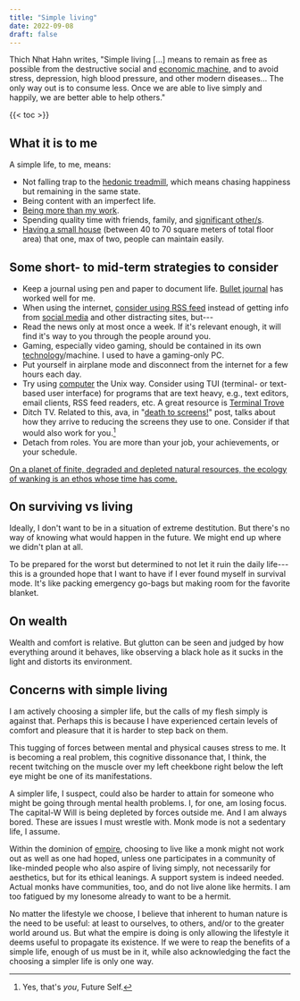 ```yaml
---
title: "Simple living"
date: 2022-09-08
draft: false
---
```


Thich Nhat Hahn writes, "Simple living [...] means to remain as free as possible from the destructive social and [economic machine](/capitalism), and to avoid stress, depression, high blood pressure, and other modern diseases... The only way out is to consume less. Once we are able to live simply and happily, we are better able to help others."

{{< toc >}}

## What it is to me

A simple life, to me, means:

- Not falling trap to the [hedonic treadmill](https://en.wikipedia.org/wiki/Hedonic_treadmill),
which means chasing happiness but remaining in the same state.
- Being content with an imperfect life.
- [Being more than my work](/anti-work).
- Spending quality time with friends, family, and [significant other/s](/non-monogamy).
- [Having a small house](/dream-house)
(between 40 to 70 square meters of total floor area)
that one, max of two, people can maintain easily.

## Some short- to mid-term strategies to consider

- Keep a journal using pen and paper to document life. [Bullet journal](/bujo) has worked well for me.
- When using the internet, [consider using RSS feed](https://aboutfeeds.com/) instead of getting
  info from [social media](/social-media) and other distracting sites, but---
- Read the news only at most once a week. If it's relevant enough, it
  will find it's way to you through the people around you.
- Gaming, especially video gaming, should be contained in its own
  [technology](/technology)/machine. I used to have a gaming-only PC.
- Put yourself in airplane mode and disconnect from the internet for a
  few hours each day.
- Try using [computer](/computer) the Unix way. Consider using TUI
  (terminal- or text-based user interface) for programs that are text
  heavy, e.g., text editors, email clients, RSS feed readers, etc. A
  great resource is [Terminal Trove](https://terminaltrove.com/)
- Ditch TV. Related to this, ava, in "[death to screens!](https://blog.avas.space/death-to-screens/)" post, talks
  about how they arrive to reducing the screens they use to one.
  Consider if that would also work for you.[^self]
- Detach from roles. You are more than your job, your achievements, or
  your schedule.


[^self]: Yes, that's *you*, Future Self.

[On a planet of finite, degraded and depleted natural resources, the ecology of wanking is an ethos whose time has come.](https://aeon.co/essays/from-the-cynics-self-sufficiency-to-an-ecology-of-wanking)

## On surviving vs living

Ideally, I don't want to be in a situation of extreme destitution. But
there's no way of knowing what would happen in the future. We might end
up where we didn't plan at all.

To be prepared for the worst but determined to not let it ruin the daily
life---this is a grounded hope that I want to have if I ever found
myself in survival mode. It's like packing emergency go-bags but making
room for the favorite blanket.

## On wealth

Wealth and comfort is relative. But glutton can be seen and judged by
how everything around it behaves, like observing a black hole as it
sucks in the light and distorts its environment.

## Concerns with simple living

I am actively choosing a simpler life, but the calls of my flesh simply
is against that. Perhaps this is because I have experienced certain
levels of comfort and pleasure that it is harder to step back on them.

This tugging of forces between mental and physical causes stress to me.
It is becoming a real problem, this cognitive dissonance that, I think,
the recent twitching on the muscle over my left cheekbone right below
the left eye might be one of its manifestations.

A simpler life, I suspect, could also be harder to attain for someone
who might be going through mental health problems. I, for one, am losing
focus. The capital-W Will is being depleted by forces outside me. And I
am always bored. These are issues I must wrestle with. Monk mode is not
a sedentary life, I assume.

Within the dominion of [empire](/empire), choosing to live like a monk
might not work out as well as one had hoped, unless one participates in
a community of like-minded people who also aspire of living simply, not
necessarily for aesthetics, but for its ethical leanings. A support
system is indeed needed. Actual monks have communities, too, and do not
live alone like hermits. I am too fatigued by my lonesome already to
want to be a hermit.

No matter the lifestyle we choose, I believe that inherent to human
nature is the need to be useful: at least to ourselves, to others,
and/or to the greater world around us. But what the empire is doing is
only allowing the lifestyle it deems useful to propagate its existence.
If we were to reap the benefits of a simple life, enough of us must be
in it, while also acknowledging the fact the choosing a simpler life is
only one way.
